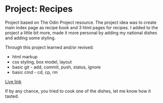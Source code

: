 # Project: Recipes
Project based on The Odin Project resource.
The project idea was to create main index page as recipe book and 3 html pages for recipes. I added to the project a little bit more, made it more personal by adding my national dishes and adding some styling. 

Through this project learned and/or revised:

* html markup
* css styling, box model, layout
* basic git - add, commit, push, status, ignore
* basic cmd - cd, cp, rm 

[Live link](https://paulauskas-linas.github.io/odin-recipes/index.html)

If by any chance, you tried to cook one of the dishes, let me know how it tasted.